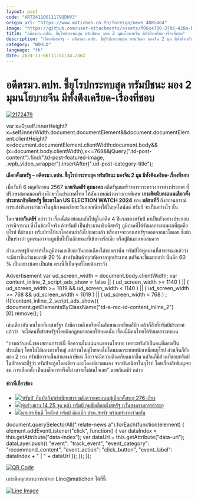 ```yaml
---
layout: post
code: "ART24110611179QDHV3"
origin_url: "https://www.matichon.co.th/foreign/news_4885464"
image: "https://github.com/user-attachments/assets/f06c4730-37b6-428a-bc41-4d8ec20980ae"
title: "อดีตรมว.ตปท. ชี้ยุโรปกระทบสุด ทรัมป์ชนะ มอง 2 มุมนโยบายจีน มีทั้งตึงเครียด-เรื่องที่ชอบ"
description: "เลือกตั้งสหรัฐ - อดีตรมว.ตปท. ชี้ยุโรปกระทบสุด ทรัมป์ชนะ มองจีน 2 มุม มีทั้งตึงเครียด-เรื่องที่ชอบ "
category: "WORLD"
language: "th"
date: 2024-11-06T11:51:34.236Z
---
```


# อดีตรมว.ตปท. ชี้ยุโรปกระทบสุด ทรัมป์ชนะ มอง 2 มุมนโยบายจีน มีทั้งตึงเครียด-เรื่องที่ชอบ

[![](https://www.matichon.co.th/wp-content/uploads/2024/11/2172479.jpg "2172479")](https://www.matichon.co.th/wp-content/uploads/2024/11/2172479.jpg)

var x=0;self.innerHeight?x=self.innerWidth:document.documentElement&&document.documentElement.clientHeight?x=document.documentElement.clientWidth:document.body&&(x=document.body.clientWidth),x<=768&&jQuery(".td-post-content").find(".td-post-featured-image, .wpb\_video\_wrapper").insertAfter(".ud-post-category-title");

**เลือกตั้งสหรัฐ – อดีตรมว.ตปท. ชี้ยุโรปกระทบสุด ทรัมป์ชนะ มองจีน 2 มุม มีทั้งตึงเครียด-เรื่องที่ชอบ** 

เมื่อวันที่ 6 พฤศจิกายน 2567 **นายกันตธีร์ ศุภมงคล** อดีตรัฐมนตรีว่าการกระทรวงการต่างประเทศ ที่ปรึกษาสมาคมอเมริกาศึกษาในประเทศไทย ให้สัมภาษณ์ผ่านรายการพิเศษ **เกาะติดนับคะแนนเลือกตั้งประธานาธิบดีสหรัฐ ชี้ชะตาโลก US ELECTION WATCH 2024** ทาง **มติชนทีวี** ถึงสถานการณ์การแข่งขันทางอำนาจในภูมิภาคเอเชียตะวันออกเฉียงใต้ในยุคโดนัลด์ ทรัมป์ จะเป็นอย่างไร นั้น

โดย **นายกันตธีร์** กล่าวว่า เรื่องนี้ต้องย้อนกลับไปดูในอดีต 4 ปีแรกของทรัมป์ มาเป็นตัวอย่างประกอบการพิจารณา ซึ่งในข้อเท็จจริง ถ้าทรัมป์ เป็นประธานาธิบดีสหรัฐ ภูมิภาคที่ได้รับผลกระทบมากที่สุดคือ ยุโรป ที่ผ่านมา ทรัมป์ทำให้นาโตอ่อนกำลังไปเยอะแล้ว หรืออาจจะถอนสหรัฐฯออกจากนาโตเลย ซึ่งน่าเป็นห่วงว่า ยูเครนอาจจะถูกบีบไปในลักษณะที่เข้าทางรัสเซีย หรือปูตินมากพอสมควร

ส่วนเศรษฐกิจการค้าในภูมิภาคเอเชียตะวันออกเฉียงใต้ของเรานั้น ทรัมป์ได้พูดผ่านที่สาธารณะแล้วว่า จะมีการขึ้นกำแพงภาษี 20 % สำหรับสินค้าทุกชนิดจากทุกประเทศ แต่จีนจะขึ้นมากกว่า นั่นคือ 60 % เป็นอย่างน้อย เป็นต้น ตรงนี้ก็เป็นจุดที่ไทยต้องระวัง

Advertisement var ud\_screen\_width = document.body.clientWidth; var content\_inline\_2\_script\_ads\_show = false || ( ud\_screen\_width >= 1140 ) || ( ud\_screen\_width >= 1019 && ud\_screen\_width < 1140 ) || ( ud\_screen\_width >= 768 && ud\_screen\_width < 1019 ) || ( ud\_screen\_width < 768 ) ; if(!content\_inline\_2\_script\_ads\_show){ document.getElementsByClassName("td-a-rec-id-content\_inline\_2")\[0\].remove(); }

เช่นเดียวกับ คนไทยที่มาสหรัฐฯ ถ้ามีความตึงเครียดในลักษณะเหยียดสีผิว แล้วก็สิ่งที่ทรัมป์ประกาศแล้วว่า  จะไล่คนที่เข้าสหรัฐฯโดยผิดกฎหมายออกให้หมดนั้น เรื่องนี้มีคนไทยได้รับผลกระทบแน่

“ภาพกว้างหนึ่งของสถานการณ์นี้ คือความไม่แน่นอนของนโยบาย เพราะทรัมป์เป็นคนที่มองเป็นประเด็นๆ โดยไม่ได้มองภาพใหญ่ แต่ส่วนใหญ่ไทยคงไม่โดนผลกระทบหนักเหมือนยุโรป ส่วนจีนก็ยังมอง 2 ทาง ทรัมป์อาจจะขึ้นกำแพงภาษีแน่ ก็อาจจะมีความตึงเครียดมากขึ้น แต่จีนก็มีส่วนที่ชอบทรัมป์ในลักษณะที่รู้ว่า ทรัมป์จะถูกโดดเดียว และโดดเดียวตนเอง จากพันธมิตรในยุโรป โดยเรื่องสิทธิมนุษยชน การเลือกตั้ง เป็นเผด็จการหรือไม่ เขาจะไม่สนใจเลย” นายกันตธีร์ กล่าว

#### ข่าวที่เกี่ยวข้อง

*   [![](https://www.matichon.co.th/wp-content/uploads/2024/11/dntww.jpg)‘ทรัมป์’ คืนบัลลังก์ทำเนียบขาว หลังกวาดคะแนนผู้เลือกตั้งทะลุ 276 เสียง](https://www.matichon.co.th/foreign/news_4885687)
*   [![](https://www.matichon.co.th/wp-content/uploads/2024/11/aaa172.jpg)หุ้นร่วงแรง 14.25 จุด หลัง ทรัมป์ กุมชัยเลือกตั้งสหรัฐ หวั่นสงครามการค้าระอุ](https://www.matichon.co.th/economy/news_4885610)
*   [![](https://www.matichon.co.th/wp-content/uploads/2024/11/728-64.jpg)นายกฯ ยินดี โดนัลด์ ทรัมป์ คัมแบ๊ก ปธน.สหรัฐ พร้อมทำงานร่วมกัน](https://www.matichon.co.th/politics/news_4885597)

document.querySelectorAll(".relate-news a").forEach(function(element) { element.addEventListener("click", function() { var dataIndex = this.getAttribute("data-index"); var dataUrl = this.getAttribute("data-url"); dataLayer.push({ "event": "track\_event", "event\_category": "recommend\_content", "event\_action": "click\_button", "event\_label": dataIndex + " | " + dataUrl }); }); });

[![QR Code](https://www.matichon.co.th/wp-content/uploads/2023/07/wob1371z.jpg)](https://lin.ee/ht0nDxX)

เกาะติดทุกสถานการณ์จาก Line@matichon ได้ที่นี่

[![Line Image](https://www.matichon.co.th/wp-content/uploads/2023/07/th.png)](https://lin.ee/ht0nDxX)